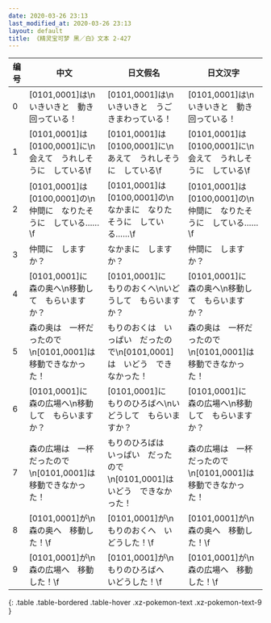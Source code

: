 ```yaml
---
date: 2020-03-26 23:13
last_modified_at: 2020-03-26 23:13
layout: default
title: 《精灵宝可梦 黑／白》文本 2-427
---
```

| 编号 | 中文 | 日文假名 | 日文汉字 |
| ---- | ---- | ---- | --- |
| 0 | [0101,0001]は\nいきいきと　動き回っている！ | [0101,0001]は\nいきいきと　うごきまわっている！ | [0101,0001]は\nいきいきと　動き回っている！ |
| 1 | [0101,0001]は　[0100,0001]に\n会えて　うれしそうに　している\f | [0101,0001]は　[0100,0001]に\nあえて　うれしそうに　している\f | [0101,0001]は　[0100,0001]に\n会えて　うれしそうに　している\f |
| 2 | [0101,0001]は　[0100,0001]の\n仲間に　なりたそうに　している……\f | [0101,0001]は　[0100,0001]の\nなかまに　なりたそうに　している……\f | [0101,0001]は　[0100,0001]の\n仲間に　なりたそうに　している……\f |
| 3 | 仲間に　しますか？ | なかまに　しますか？ | 仲間に　しますか？ |
| 4 | [0101,0001]に　森の奥へ\n移動して　もらいますか？ | [0101,0001]に　もりのおくへ\nいどうして　もらいますか？ | [0101,0001]に　森の奥へ\n移動して　もらいますか？ |
| 5 | 森の奥は　一杯だったので\n[0101,0001]は　移動できなかった！ | もりのおくは　いっぱい　だったので\n[0101,0001]は　いどう　できなかった！ | 森の奥は　一杯だったので\n[0101,0001]は　移動できなかった！ |
| 6 | [0101,0001]に　森の広場へ\n移動して　もらいますか？ | [0101,0001]に　もりのひろばへ\nいどうして　もらいますか？ | [0101,0001]に　森の広場へ\n移動して　もらいますか？ |
| 7 | 森の広場は　一杯だったので\n[0101,0001]は　移動できなかった！ | もりのひろばは　いっぱい　だったので\n[0101,0001]は　いどう　できなかった！ | 森の広場は　一杯だったので\n[0101,0001]は　移動できなかった！ |
| 8 | [0101,0001]が\n森の奥へ　移動した！\f | [0101,0001]が\nもりのおくへ　いどうした！\f | [0101,0001]が\n森の奥へ　移動した！\f |
| 9 | [0101,0001]が\n森の広場へ　移動した！\f | [0101,0001]が\nもりのひろばへ　いどうした！\f | [0101,0001]が\n森の広場へ　移動した！\f |
{: .table .table-bordered .table-hover .xz-pokemon-text .xz-pokemon-text-9 }